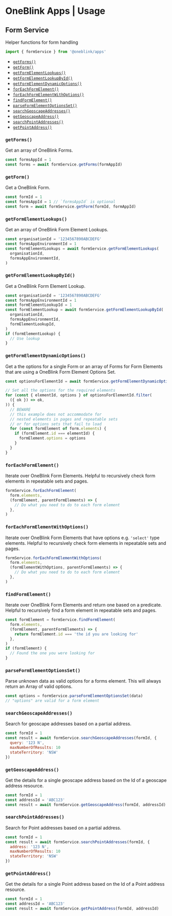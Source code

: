 # OneBlink Apps | Usage

## Form Service

Helper functions for form handling

```js
import { formService } from '@oneblink/apps'
```

- [`getForms()`](#getforms)
- [`getForm()`](#getform)
- [`getFormElementLookups()`](#getformelementlookups)
- [`getFormElementLookupById()`](#getformelementlookupbyid)
- [`getFormElementDynamicOptions()`](#getformelementdynamicoptions)
- [`forEachFormElement()`](#foreachformelement)
- [`forEachFormElementWithOptions()`](#foreachformelementwithoptions)
- [`findFormElement()`](#findformelement)
- [`parseFormElementOptionsSet()`](#parseformelementoptionsset)
- [`searchGeoscapeAddresses()`](#searchgeoscapeaddresses)
- [`getGeoscapeAddress()`](#getgeoscapeaddress)
- [`searchPointAddresses()`](#searchpointaddresses)
- [`getPointAddress()`](#getpointaddress)

### `getForms()`

Get an array of OneBlink Forms.

```js
const formsAppId = 1
const forms = await formService.getForms(formAppId)
```

### `getForm()`

Get a OneBlink Form.

```js
const formId = 1
const formsAppId = 1 // `formsAppId` is optional
const form = await formService.getForm(formId, formAppId)
```

### `getFormElementLookups()`

Get an array of OneBlink Form Element Lookups.

```js
const organisationId = '1234567890ABCDEFG'
const formsAppEnvironmentId = 1
const formElementLookups = await formService.getFormElementLookups(
  organisationId,
  formsAppEnvironmentId,
)
```

### `getFormElementLookupById()`

Get a OneBlink Form Element Lookup.

```js
const organisationId = '1234567890ABCDEFG'
const formsAppEnvironmentId = 1
const formElementLookupId = 1
const formElementLookup = await formService.getFormElementLookupById(
  organisationId,
  formsAppEnvironmentId,
  formElementLookupId,
)
if (formElementLookup) {
  // Use lookup
}
```

### `getFormElementDynamicOptions()`

Get a the options for a single Form or an array of Forms for Form Elements that are using a OneBlink Form Element Options Set.

```js
const optionsForElementId = await formService.getFormElementDynamicOptions(form)

// Set all the options for the required elements
for (const { elementId, options } of optionsForElementId.filter(
  ({ ok }) => ok,
)) {
  // BEWARE
  // this example does not accommodate for
  // nested elements in pages and repeatable sets
  // or for options sets that fail to load
  for (const formElement of form.elements) {
    if (formElement.id === elementId) {
      formElement.options = options
    }
  }
}
```

### `forEachFormElement()`

Iterate over OneBlink Form Elements. Helpful to recursively check form elements in repeatable sets and pages.

```js
formService.forEachFormElement(
  form.elements,
  (formElement, parentFormElements) => {
    // Do what you need to do to each form element
  },
)
```

### `forEachFormElementWithOptions()`

Iterate over OneBlink Form Elements that have options e.g. `'select'` type elements. Helpful to recursively check form elements in repeatable sets and pages.

```js
formService.forEachFormElementWithOptions(
  form.elements,
  (formElementWithOptions, parentFormElements) => {
    // Do what you need to do to each form element
  },
)
```

### `findFormElement()`

Iterate over OneBlink Form Elements and return one based on a predicate. Helpful to recursively find a form element in repeatable sets and pages.

```js
const formElement = formService.findFormElement(
  form.elements,
  (formElement, parentFormElements) => {
    return formElement.id === 'the id you are looking for'
  },
)
if (formElement) {
  // Found the one you were looking for
}
```

### `parseFormElementOptionsSet()`

Parse unknown data as valid options for a forms element. This will always return an Array of valid options.

```js
const options = formService.parseFormElementOptionsSet(data)
// "options" are valid for a form element
```

### `searchGeoscapeAddresses()`

Search for geoscape addresses based on a partial address.

```js
const formId = 1
const result = await formService.searchGeoscapeAddresses(formId, {
  query: '123 N',
  maxNumberOfResults: 10
  stateTerritory: 'NSW'
})
```

### `getGeoscapeAddress()`

Get the details for a single geoscape address based on the Id of a geoscape address resource.

```js
const formId = 1
const addressId = 'ABC123'
const result = await formService.getGeoscapeAddress(formId, addressId)
```

### `searchPointAddresses()`

Search for Point addresses based on a partial address.

```js
const formId = 1
const result = await formService.searchPointAddresses(formId, {
  address: '123 N',
  maxNumberOfResults: 10
  stateTerritory: 'NSW'
})
```

### `getPointAddress()`

Get the details for a single Point address based on the Id of a Point address resource.

```js
const formId = 1
const addressId = 'ABC123'
const result = await formService.getPointAddress(formId, addressId)
```
